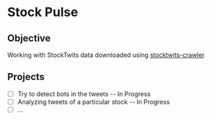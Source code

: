 # Stock Pulse

## Objective

Working with StockTwits data downloaded using [stocktwits-crawler]([https://www.google.com](https://github.com/anshulrao/stocktwits-crawler)https://github.com/anshulrao/stocktwits-crawler)

## Projects

- [ ] Try to detect bots in the tweets -- In Progress
- [ ] Analyzing tweets of a particular stock -- In Progress
- [ ] ...
